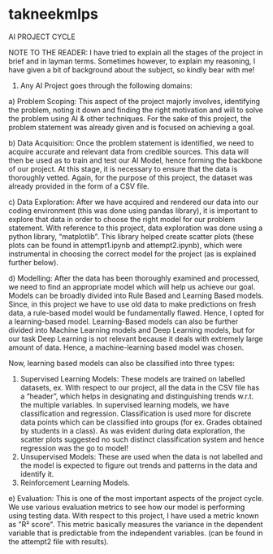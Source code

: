 # takneekmlps
AI PROJECT CYCLE

NOTE TO THE READER: I have tried to explain all the stages of the project in brief and in layman terms. Sometimes however, to explain my reasoning, I have given a bit of background about the subject, so kindly bear with me!

1. Any AI Project goes through the following domains:

a) Problem Scoping: This aspect of the project majorly involves, identifying the problem, noting it down and finding the right motivation and will to solve the problem using AI & other techniques. For the sake of this project, the problem statement was already given and is focused on achieving a goal.

b) Data Acquisition: Once the problem statement is identified, we need to acquire accurate and relevant data from credible sources. This data will then be used as to train and test our AI Model, hence forming the backbone of our project. At this stage, it is necessary to ensure that the data is thoroughly vetted. 
Again, for the purpose of this project, the dataset was already provided in the form of a CSV file.

c) Data Exploration: After we have acquired and rendered our data into our coding environment (this was done using pandas library), it is important to explore that data in order to choose the right model for our problem statement. With reference to this project, data exploration was done using a python library, “matplotlib”. This library helped create scatter plots (these plots can be found in attempt1.ipynb and attempt2.ipynb), which were instrumental in choosing the correct model for the project (as is explained further below).

d) Modelling: After the data has been thoroughly examined and processed, we need to find an appropriate model which will help us achieve our goal. Models can be broadly divided into Rule Based and Learning Based models. Since, in this project we have to use old data to make predictions on fresh data, a rule-based model would be fundamentally flawed. Hence, I opted for a learning-based model. 
Learning-Based models can also be further divided into Machine Learning models and Deep Learning models, but for our task Deep Learning is not relevant because it deals with extremely large amount of data. Hence, a machine-learning based model was chosen. 

Now, learning based models can also be classified into three types:
1. Supervised Learning Models: These models are trained on labelled datasets, ex. With respect to our project, all the data in the CSV file has a “header”, which helps in designating and distinguishing trends w.r.t. the multiple variables. In supervised learning models, we have classification and regression. Classification is used more for discrete data points which can be classified into groups (for ex. Grades obtained by students in a class). As was evident during data exploration, the scatter plots suggested no such distinct classification system and hence regression was the go to model!
2. Unsupervised Models: These are used when the data is not labelled and the model is expected to figure out trends and patterns in the data and identify it.
3. Reinforcement Learning Models.

e) Evaluation: This is one of the most important aspects of the project cycle. We use various evaluation metrics to see how our model is performing using testing data. With respect to this project, I have used a metric known as "R² score". This metric basically measures the variance in the dependent variable that is predictable from the independent variables. (can be found in the attempt2 file with results). 
